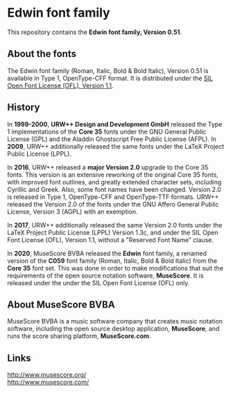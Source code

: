 # Edwin font family

This repository contains the **Edwin font family, Version 0.51**.

## About the fonts

The Edwin font family (Roman, Italic, Bold & Bold Italic), Version 0.51 is available in Type 1, OpenType-CFF format. It is distributed under the [SIL Open Font License (OFL), Version 1.1](./LICENSE.txt).

## History

In **1999-2000**, **URW++ Design and Development GmbH** released the Type 1 implementations of the **Core 35** fonts under the GNU General Public License (GPL) and the Aladdin Ghostscript Free Public License (AFPL). In **2009**, URW++ additionally released the same fonts under the LaTeX Project Public License (LPPL).

In **2016**, URW++ released a **major Version 2.0** upgrade to the Core 35 fonts. This version is an extensive reworking of the original Core 35 fonts, with improved font outlines, and greatly extended character sets, including Cyrillic and Greek. Also, some font names have been changed. Version 2.0 is released in Type 1, OpenType-CFF and OpenType-TTF formats. URW++ released the Version 2.0 of the fonts under the GNU Affero General Public License, Version 3 (AGPL) with an exemption. 

In **2017**, URW++ additionally released the same Version 2.0 fonts under the LaTeX Project Public License (LPPL) Version 1.3c, and under the SIL Open Font License (OFL), Version 1.1, without a "Reserved Font Name" clause.

In **2020**, MuseScore BVBA released the **Edwin** font family, a renamed version of the **C059** font family (Roman, Italic, Bold & Bold Italic) from the **Core 35** font set. This was done in order to make modifications that suit the requirements of the open source notation software, **MuseScore**. It is released under the under the SIL Open Font License (OFL) only.

## About MuseScore BVBA

MuseScore BVBA is a music software company that creates music notation software, including the open source desktop application, **MuseScore**, and runs the score sharing platform, **MuseScore.com**.

## Links

http://www.musescore.org/  
http://www.musescore.com/
